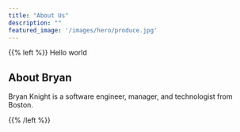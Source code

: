 ```yaml
---
title: "About Us"
description: ""
featured_image: '/images/hero/produce.jpg'
---
```


{{% left %}}
Hello world


## About Bryan
Bryan Knight is a software engineer, manager, and technologist from Boston. 

{{% /left %}}